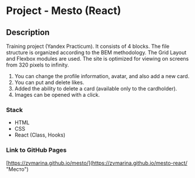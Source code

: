 # Project  - Mesto (React)

## Description

Training project (Yandex Practicum). It consists of 4 blocks. The file structure is organized according to the BEM methodology. The Grid Layout and Flexbox modules are used. The site is optimized for viewing on screens from 320 pixels to infinity.
1. You can change the profile information, avatar, and also add a new card.
2. You can put and delete likes.
3. Added the ability to delete a card (available only to the cardholder).
4. Images can be opened with a click.

### Stack

* HTML
* CSS
* React (Class, Hooks)

### Link to GitHub Pages

[https://zvmarina.github.io/mesto/](https://zvmarina.github.io/mesto-react/ "Место")
